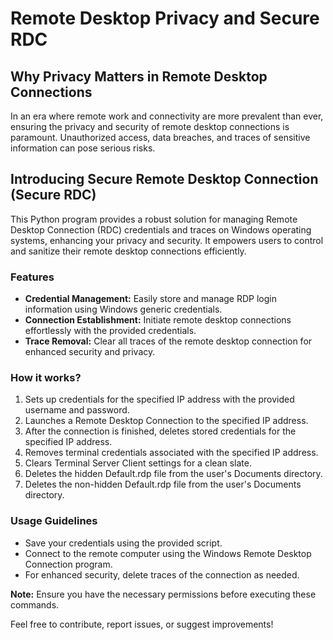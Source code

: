 # Remote Desktop Privacy and Secure RDC

## Why Privacy Matters in Remote Desktop Connections

In an era where remote work and connectivity are more prevalent than ever, ensuring the privacy and security of remote desktop connections is paramount. Unauthorized access, data breaches, and traces of sensitive information can pose serious risks.
## Introducing Secure Remote Desktop Connection (Secure RDC)

This Python program provides a robust solution for managing Remote Desktop Connection (RDC) credentials and traces on Windows operating systems, enhancing your privacy and security. It empowers users to control and sanitize their remote desktop connections efficiently.

### Features

- **Credential Management:** Easily store and manage RDP login information using Windows generic credentials.
- **Connection Establishment:** Initiate remote desktop connections effortlessly with the provided credentials.
- **Trace Removal:** Clear all traces of the remote desktop connection for enhanced security and privacy.

### How it works?

1. Sets up credentials for the specified IP address with the provided username and password.
2. Launches a Remote Desktop Connection to the specified IP address.
3. After the connection is finished, deletes stored credentials for the specified IP address.
4. Removes terminal credentials associated with the specified IP address.
5. Clears Terminal Server Client settings for a clean slate.
6. Deletes the hidden Default.rdp file from the user's Documents directory.
7. Deletes the non-hidden Default.rdp file from the user's Documents directory.

### Usage Guidelines

- Save your credentials using the provided script.
- Connect to the remote computer using the Windows Remote Desktop Connection program.
- For enhanced security, delete traces of the connection as needed.

**Note:** Ensure you have the necessary permissions before executing these commands.

Feel free to contribute, report issues, or suggest improvements!
